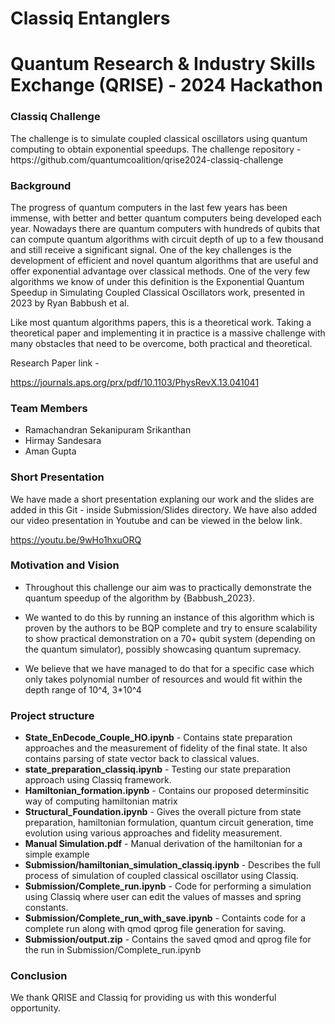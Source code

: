 # Classiq Entanglers
<h1>Quantum Research & Industry Skills Exchange (QRISE) - 2024 Hackathon</h1>

<h3>Classiq Challenge</h3>
<p>The challenge is to simulate coupled classical oscillators using quantum computing to obtain exponential speedups. The challenge repository - https://github.com/quantumcoalition/qrise2024-classiq-challenge </p>

<h3>Background</h3>
<p>The progress of quantum computers in the last few years has been immense, with better and better quantum computers being developed each year. Nowadays there are quantum computers with hundreds of qubits that can compute quantum algorithms with circuit depth of up to a few thousand and still receive a significant signal. One of the key challenges is the development of efficient and novel quantum algorithms that are useful and offer exponential advantage over classical methods. One of the very few algorithms we know of under this definition is the Exponential Quantum Speedup in Simulating Coupled Classical Oscillators work, presented in 2023 by Ryan Babbush et al.

Like most quantum algorithms papers, this is a theoretical work. Taking a theoretical paper and implementing it in practice is a massive challenge with many obstacles that need to be overcome, both practical and theoretical.</p>

<p>Research Paper link - </p> <a href="https://journals.aps.org/prx/pdf/10.1103/PhysRevX.13.041041">https://journals.aps.org/prx/pdf/10.1103/PhysRevX.13.041041</a>

<h3>Team Members</h3>
<UL>
  <LI>Ramachandran Sekanipuram Srikanthan</LI>
  <LI>Hirmay Sandesara</LI>
  <LI>Aman Gupta</LI>
</UL>

<h3>Short Presentation</h3>

<p>We have made a short presentation explaning our work and the slides are added in this Git - inside Submission/Slides directory. We have also added our video presentation in Youtube and can be viewed in the below link.</p>

<a href="https://youtu.be/9wHo1hxuORQ">https://youtu.be/9wHo1hxuORQ</a>


<h3>Motivation and Vision</h3>

<UL>
  <LI><p>Throughout this challenge our aim was to practically demonstrate the quantum speedup of the algorithm by {Babbush_2023}. </p></LI>
  <LI><p>We wanted to do this by running an instance of this algorithm which is proven by the authors to be BQP complete and try to ensure scalability to show practical demonstration on a 70+ qubit system (depending on the quantum simulator), possibly showcasing quantum supremacy.</p></LI>
  <LI><p>We believe that we have managed to do that for a specific case which only takes polynomial number of resources and would fit within the depth range of 10^4, 3*10^4</p></LI>
</UL>


<h3>Project structure</h3>
<UL>
  <LI><b>State_EnDecode_Couple_HO.ipynb</b> - Contains state preparation approaches and the measurement of fidelity of the final state. It also contains parsing of state vector back to classical values.</LI>
  <LI><b>state_preparation_classiq.ipynb</b> - Testing our state preparation approach using Classiq framework.</LI>
  <LI><b>Hamiltonian_formation.ipynb</b> - Contains our proposed determinsitic way of computing hamiltonian matrix</LI>
  <LI><b>Structural_Foundation.ipynb</b> - Gives the overall picture from state preparation, hamiltonian formulation, quantum circuit generation, time evolution using various approaches and fidelity measurement.</LI>
  <LI><b>Manual Simulation.pdf</b> - Manual derivation of the hamiltonian for a simple example</LI>
  <LI><b>Submission/hamiltonian_simulation_classiq.ipynb</b> - Describes the full process of simulation of coupled classical oscillator using Classiq.</LI>
  <LI><b>Submission/Complete_run.ipynb</b> - Code for performing a simulation using Classiq where user can edit the values of masses and spring constants.</LI>
  <LI><b>Submission/Complete_run_with_save.ipynb</b> - Containts code for a complete run along with qmod qprog file generation for saving.</LI>
  <LI><b>Submission/output.zip</b> - Contains the saved qmod and qprog file for the run in Submission/Complete_run.ipynb</LI>
</UL>


<h3>Conclusion</h3>

We thank QRISE and Classiq for providing us with this wonderful opportunity.





